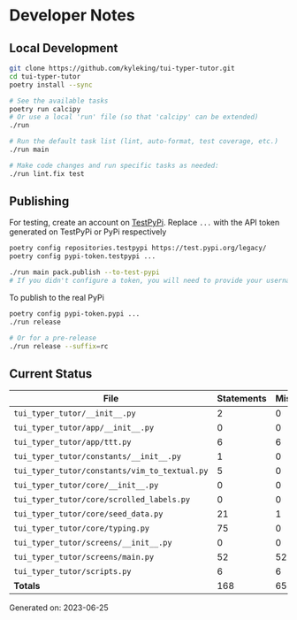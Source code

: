 # Developer Notes

## Local Development

```sh
git clone https://github.com/kyleking/tui-typer-tutor.git
cd tui-typer-tutor
poetry install --sync

# See the available tasks
poetry run calcipy
# Or use a local 'run' file (so that 'calcipy' can be extended)
./run

# Run the default task list (lint, auto-format, test coverage, etc.)
./run main

# Make code changes and run specific tasks as needed:
./run lint.fix test
```

## Publishing

For testing, create an account on [TestPyPi](https://test.pypi.org/legacy/). Replace `...` with the API token generated on TestPyPi or PyPi respectively

```sh
poetry config repositories.testpypi https://test.pypi.org/legacy/
poetry config pypi-token.testpypi ...

./run main pack.publish --to-test-pypi
# If you didn't configure a token, you will need to provide your username and password to publish
```

To publish to the real PyPi

```sh
poetry config pypi-token.pypi ...
./run release

# Or for a pre-release
./run release --suffix=rc
```

## Current Status

<!-- {cts} COVERAGE -->
| File                                          |   Statements |   Missing |   Excluded | Coverage   |
|-----------------------------------------------|--------------|-----------|------------|------------|
| `tui_typer_tutor/__init__.py`                 |            2 |         0 |          0 | 100.0%     |
| `tui_typer_tutor/app/__init__.py`             |            0 |         0 |          0 | 100.0%     |
| `tui_typer_tutor/app/ttt.py`                  |            6 |         6 |          0 | 0.0%       |
| `tui_typer_tutor/constants/__init__.py`       |            1 |         0 |          0 | 100.0%     |
| `tui_typer_tutor/constants/vim_to_textual.py` |            5 |         0 |          0 | 100.0%     |
| `tui_typer_tutor/core/__init__.py`            |            0 |         0 |          0 | 100.0%     |
| `tui_typer_tutor/core/scrolled_labels.py`     |            0 |         0 |          0 | 100.0%     |
| `tui_typer_tutor/core/seed_data.py`           |           21 |         1 |          0 | 93.9%      |
| `tui_typer_tutor/core/typing.py`              |           75 |         0 |          0 | 100.0%     |
| `tui_typer_tutor/screens/__init__.py`         |            0 |         0 |          0 | 100.0%     |
| `tui_typer_tutor/screens/main.py`             |           52 |        52 |          0 | 0.0%       |
| `tui_typer_tutor/scripts.py`                  |            6 |         6 |          6 | 0.0%       |
| **Totals**                                    |          168 |        65 |          6 | 63.5%      |

Generated on: 2023-06-25
<!-- {cte} -->
